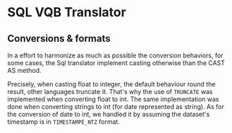 # SQL VQB Translator

## Conversions & formats

In a effort to harmonize as much as possible the conversion behaviors, for some cases, the Sql translator implement casting otherwise than the CAST AS method. 

Precisely, when casting float to integer, the default behaviour round the result, other languages truncate it. 
That's why the use of `TRUNCATE` was implemented when converting float to int.
The same implementation was done when converting strings to int (for date represented as string).
As for the conversion of date to int, we handled it by assuming the dataset's timestamp is in `TIMESTAMPE_NTZ` format.

